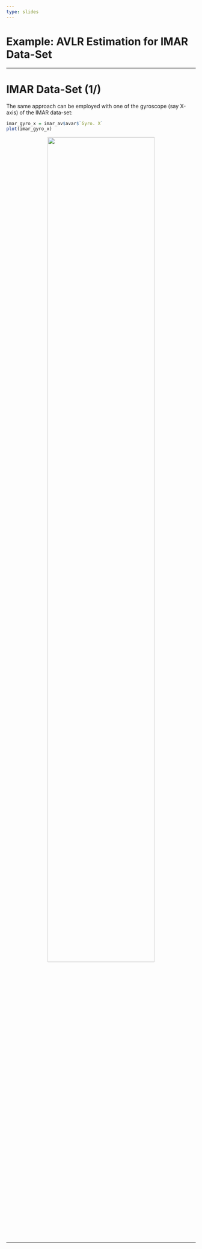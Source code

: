 ```yaml
---
type: slides
---
```


# Example: AVLR Estimation for IMAR Data-Set

---

# IMAR Data-Set (1/)

The same approach can be employed with one of the gyroscope (say X-axis) of the IMAR data-set:

```r
imar_gyro_x = imar_av$avar$`Gyro. X`
plot(imar_gyro_x)
```

<div style="text-align:center"><img src="av12-1.png" alt=" " width="75%">

---

